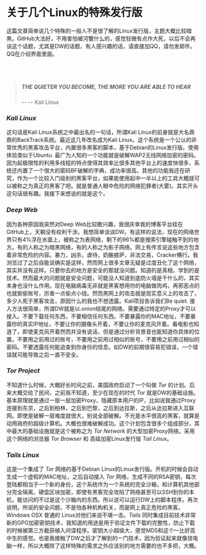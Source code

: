 # 关于几个Linux的特殊发行版

这篇文章简单说几个特殊的一般人不是很了解的Linux发行版，主题大概比较暗黑。GitHub大法好，不用害怕被河蟹什么的，感觉轻微有点作大死，以后不会再谈这个话题，尤其是DW的话题，有人感兴趣的话，请直接加QQ，请勿发邮件。QQ在介绍界面里面。

<!-- more -->
<br/><br/>
> ##### *THE QUIETER YOU BECOME, THE MORE YOU ARE ABLE TO HEAR*
>   --  -- Kali Linux</div>

### *Kali Linux*

这句话是Kali Linux系统之中最出名的一句话，所谓Kali Linux的前身就是大名鼎鼎的BackTrack系统。最近这几年改名成为Kali Linux。这个系统是一个公认的非常优秀的黑客攻击平台，内置很多黑客的脚本，基于Debian的Linux发行版。使用体验类似于Ubuntu. 最广为人知的一个功能就是破解WAP2无线网络加密的密码。因为起极限性的利用多线程的特点使得其效率比很多其他平台上的速度快很多，系统还内置了一个很大的密码BF破解的字典，成功率很高。其他的功能我还在研究，作为一个比较入门级别的黑客平台，如果能使用起中一半以上的工具大概就可以被称之为真正的黑客了吧。就是普通人眼中危险的网络犯罪者(大雾)。其实开头这句话很有趣。我接下来想说的就是这个。

### *Deep Web*
因为各种原因我突然对Deep Web比较敢兴趣，我很庆幸我的博客平台挂在GitHub上，天朝没有权利干涉。我想简单谈谈DW。有这样的说法，现在的网络世界只有4%浮在水面上，被称之为表网络，剩下的96%都是搜索引擎碰触不到的地方。有的人称之为暗黑网络，有的人称之为影子网络。网上有传言说这些地方包含着非常危险的内容。暴力，凶杀，虐待，奶酪披萨，非法交易，Cracker横行。我浏览过了之后自能说确实是这样，然而网上很多文章无疑是过度丑化了这个网络，其实并没有这样。只要你去的地方是安全的那就没问题。知道的是真相，学到的是技术。然而最大的问题就是安全问题，可能没人知道到底防火墙是干什么的，其实本身也没什么作用。现在电脑病毒无非就是黑客想用你的电脑做肉鸡，再邪恶点的也就偷偷账号，厉害一点偷点小钱。然而黑网上的攻击就是现实意义上的攻击了，多少人死于黑客攻击，原因什么的我也不想透露。Kali项目告诉我们Be quiet. 接入方法很简单，所谓DW就是以.onion结尾的网络。需要通过特定的Proxy才可以接入。不要下载任何东西，不要相信任何东西。不要暴露你的MAC地址，不要暴露你的真实IP地址，不要让你的摄像头开着，不要让你的麦克风开着。看电影也知道了，即使麦克风开着然而并没有说话，但是通过分析背景音也能知道你具体的位置。不要用之前用过的账号，不要用之前用过相似的账号，不要用之前用过相似的密码。不要透露任何能追查到你身份的信息。如DW的前期很容易犯错误，一个错误就可能导致之后一直不安全。
<br/>

### *Tor Project*
不知道什么时候，大概好长时间之前，美国政府启动了一个叫做 *Tor* 的计划。后来大概交给了民间，之前我不知道，至少在现在的时代 *Tor* 就是DW的基础设施。基本原理就是通过一层一层加密Proxy，隐藏原本用户的IP，比如说我通过Proxy连接到东京，之后到柏林，之后到巴黎，之后到达拉斯，之后从达拉斯进入互联网。即使是破解一层难度就很大，别说全部破解。不光是水平很高的黑客，就算是动用政府的超级计算机。大概也很难破解成功。这个计划包含很多个组成部分，其中最大的基础设施就是这个被称之为 *Tor Network* 的大型加密Proxy网络。采用这个网络的浏览器 *Tor Browser* 和 高级加密Linux发行版 *Tail Linux*。
<br/>

### *Tails Linux*
这是一个集成了 *Tor* 网络的基于Debian Linux的Linux发行版。开机的时候会自动生成一个虚假的MAC地址，之后自动接入 *Tor* 网络，生成不同的RSA密钥，每次登陆都相当于一个新的身份，这个系统作为一个系统的完全沙箱，和计算机其他部分完全隔离，硬盘区块加密，即使有黑客完全攻陷了网络甚至可以SSH到你的本机，能访问的不过是这个沙箱内的东西。所以说可以运行DW上的脚本程序。再次说明，所说的安全问题，不是怕各种机构机关，而是网上真正危险的黑客。Windows OSX  普通的 Linux对他们来说不堪一击。*Tails* 同时集成目前技术非常新的GPG加密密钥技术，我知道的用途是用于验证文件下载的完整性，防止下载的时候被第三方截获植入间谍程序。密钥大小超级大，感觉MD5和这个一比好高中生的感觉。也是我接触了DW之后才了解到的一门技术，因为验证起来就像烧电脑一样，所以大概除了这样特殊的需求之外应该别的地方需要的也不多把，大概。
